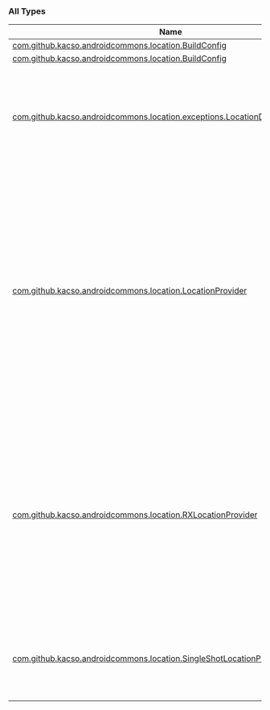

### All Types

| Name | Summary |
|---|---|
| [com.github.kacso.androidcommons.location.BuildConfig](../com.github.kacso.androidcommons.location/-build-config/index.md) |  |
| [com.github.kacso.androidcommons.location.BuildConfig](../com.github.kacso.androidcommons.location/-build-config/index.md) |  |
| [com.github.kacso.androidcommons.location.exceptions.LocationDisabledException](../com.github.kacso.androidcommons.location.exceptions/-location-disabled-exception/index.md) | An Exception which is thrown when app does not have access to user location |
| [com.github.kacso.androidcommons.location.LocationProvider](../com.github.kacso.androidcommons.location/-location-provider/index.md) | Use this class to retrieve real-time location updates. Location updates are emitted through [LiveData](#) inside [Resource](#) model. This class makes sure that location updates are generated only when there are active observers. |
| [com.github.kacso.androidcommons.location.RXLocationProvider](../com.github.kacso.androidcommons.location/-r-x-location-provider/index.md) | Use this class to retrieve real-time location updates. Location updates are emitted through [Observable](#). This class makes sure that location updates are stopped once source is disposed. |
| [com.github.kacso.androidcommons.location.SingleShotLocationProvider](../com.github.kacso.androidcommons.location/-single-shot-location-provider/index.md) | Class which is used to retrieve current user location with one request. |
